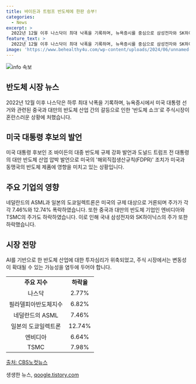```yaml
---
title: 바이든과 트럼프 반도체에 한판 승부!
categories:
  - News
excerpt: >
  2022년 12월 이후 나스닥이 최대 낙폭을 기록하며, 뉴욕증시를 중심으로 삼성전자와 SK하이닉스 등의 주가가 하락했다. 미국 대통령 선거와 관련하여 중국과 대만의 반도체 산업 간의 갈등이 주식시장에 영향을 미치고 있으며, 이로 인해 국내 주식시장도 직격탄을 맞았다. 조 바이든 대통령의 반도체 규제와 도널드 트럼프 전 대통령의 대만 반도체 산업 압박으로 인해 전 세계적으로 반도체 산업에 대한 투자심리가 위축되고 있다. 미국의 반도체 제품 수출규제로 네덜란드의 ASML과 일본의 도쿄일렉트론 주가가 급락하였으며, 삼성전자와 SK하이닉스 등의 국내 기업도 영향을 받고 있다.
feature_text: >
  2022년 12월 이후 나스닥이 최대 낙폭을 기록하며, 뉴욕증시를 중심으로 삼성전자와 SK하이닉스 등의 주가가 하락했다. 미국 대통령 선거와 관련하여 중국과 대만의 반도체 산업 간의 갈등이 주식시장에 영향을 미치고 있으며, 이로 인해 국내 주식시장도 직격탄을 맞았다. 조 바이든 대통령의 반도체 규제와 도널드 트럼프 전 대통령의 대만 반도체 산업 압박으로 인해 전 세계적으로 반도체 산업에 대한 투자심리가 위축되고 있다. 미국의 반도체 제품 수출규제로 네덜란드의 ASML과 일본의 도쿄일렉트론 주가가 급락하였으며, 삼성전자와 SK하이닉스 등의 국내 기업도 영향을 받고 있다.
image: 'https://www.behealthy4u.com/wp-content/uploads/2024/06/unnamed-file.png'
---
```


<p><img src="https://www.behealthy4u.com/wp-content/uploads/2024/06/unnamed-file.png" alt="info 속보" /></p>

<h2 data-ke-size="size26">반도체 시장 뉴스</h2>

<p data-ke-size="size16">2022년 12월 이후 나스닥은 하루 최대 낙폭을 기록하며, 뉴욕증시에서 미국 대통령 선거와 관련된 중국과 대만의 반도체 산업 간의 갈등으로 인한 '반도체 쇼크'로 주식시장이 혼란스러운 상황에 처했습니다.</p>

<h2 data-ke-size="size26">미국 대통령 후보의 발언</h2>

<p data-ke-size="size16">미국 대통령 후보인 조 바이든의 대중 반도체 규제 강화 발언과 도널드 트럼프 전 대통령의 대만 반도체 산업 압박 발언으로 미국의 '해외직접생산규칙(FDPR)' 조치가 미국과 동맹국의 반도체 제품에 영향을 미치고 있는 상황입니다.</p>

<h2 data-ke-size="size26">주요 기업의 영향</h2>

<p data-ke-size="size16">네덜란드의 ASML과 일본의 도쿄일렉트론은 미국의 규제 대상으로 거론되며 주가가 각각 7.46%와 12.74% 폭락하였습니다. 또한 중국과 대만의 반도체 기업인 엔비디아와 TSMC의 주가도 하락하였습니다. 이로 인해 국내 삼성전자와 SK하이닉스의 주가 또한 하락했습니다.</p>

<h2 data-ke-size="size26">시장 전망</h2>

<p data-ke-size="size16">AI를 기반으로 한 반도체 산업에 대한 투자심리가 위축되었고, 주식 시장에서는 변동성이 확대될 수 있는 가능성을 염두에 두어야 합니다.</p>

<table>
    <tbody>
        <tr>
            <td style="text-align: center; height: 17px;"><b>주요 지수</b></td>
            <td style="text-align: center; height: 17px;"><b>하락율</b></td>
        </tr>
        <tr>
            <td style="text-align: center; height: 17px;">나스닥</td>
            <td style="text-align: center; height: 17px;">2.77%</td>
        </tr>
        <tr>
            <td style="text-align: center; height: 17px;">필라델피아반도체지수</td>
            <td style="text-align: center; height: 17px;">6.82%</td>
        </tr>
        <tr>
            <td style="text-align: center; height: 17px;">네덜란드의 ASML</td>
            <td style="text-align: center; height: 17px;">7.46%</td>
        </tr>
        <tr>
            <td style="text-align: center; height: 17px;">일본의 도쿄일렉트론</td>
            <td style="text-align: center; height: 17px;">12.74%</td>
        </tr>
        <tr>
            <td style="text-align: center; height: 17px;">엔비디아</td>
            <td style="text-align: center; height: 17px;">6.64%</td>
        </tr>
        <tr>
            <td style="text-align: center; height: 17px;">TSMC</td>
            <td style="text-align: center; height: 17px;">7.98%</td>
        </tr>
    </tbody>
</table>

<p data-ke-size="size16"><a href="https://url.kr/b71afn">출처: CBS노컷뉴스</a></p>
생생한 뉴스, <a href="https://qoogle.tistory.com" rel="dofollow">qoogle.tistory.com</a>


